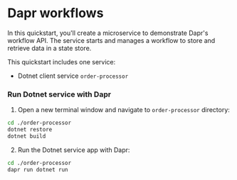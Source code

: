 # Dapr workflows

In this quickstart, you'll create a microservice to demonstrate Dapr's workflow API. The service starts and manages a workflow to store and retrieve data in a state store.

This quickstart includes one service:

- Dotnet client service `order-processor` 

### Run Dotnet service with Dapr

1. Open a new terminal window and navigate to `order-processor` directory: 

<!-- STEP
name: Install Dotnet dependencies
-->

```bash
cd ./order-processor
dotnet restore
dotnet build
```

<!-- END_STEP -->
2. Run the Dotnet service app with Dapr: 

<!-- STEP
name: Run order-processor service
expected_stdout_lines:
  - '== APP == Welcome to the workflows example!'
  - '== APP ==       There are now: 90 Cars left in stock'
  - '== APP == Workflow Status: Completed'
  - "Exited App successfully"
expected_stderr_lines:
output_match_mode: substring
background: true
sleep: 15
-->
    
```bash
cd ./order-processor
dapr run dotnet run
```

<!-- END_STEP -->
